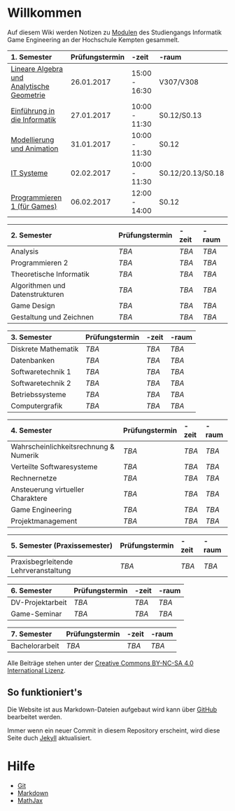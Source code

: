 <script src="https://cdn.mathjax.org/mathjax/latest/MathJax.js?config=TeX-AMS-MML_HTMLorMML" type="text/javascript"></script>

# Willkommen

Auf diesem Wiki werden Notizen zu [Modulen](http://www.hochschule-kempten.de/fileadmin/fh-kempten/E_I/inf-ge/pdf/161003_Modulhandbuch_IF-GE.PDF) des Studiengangs Informatik Game Engineering an der Hochschule Kempten gesammelt.

|1. Semester                              |Prüfungstermin|-zeit|-raum|
|:----------------------------------------|:-------------|:----|:----|
|[Lineare Algebra und Analytische Geometrie](/1/lineare-algebra-und-analytische-geometrie)|26.01.2017|15:00 - 16:30|V307/V308|
|[Einführung in die Informatik](/1/einfuehrung-in-die-informatik)|27.01.2017|10:00 - 11:30|S0.12/S0.13|
|[Modellierung und Animation](/1/modellierung-und-animation)|31.01.2017|10:00 - 11:30|S0.12|
|[IT Systeme](/1/it-systeme)|02.02.2017|10:00 - 11:30|S0.12/20.13/S0.18|
|[Programmieren 1 (für Games)](/1/programmieren-1-fuer-games)|06.02.2017|12:00 - 14:00|S0.12|

|2. Semester                              |Prüfungstermin|-zeit|-raum|
|:----------------------------------------|:-------------|:----|:----|
|Analysis|_TBA_|_TBA_|_TBA_|
|Programmieren 2|_TBA_|_TBA_|_TBA_|
|Theoretische Informatik|_TBA_|_TBA_|_TBA_|
|Algorithmen und Datenstrukturen|_TBA_|_TBA_|_TBA_|
|Game Design|_TBA_|_TBA_|_TBA_|
|Gestaltung und Zeichnen|_TBA_|_TBA_|_TBA_|

|3. Semester                              |Prüfungstermin|-zeit|-raum|
|:----------------------------------------|:-------------|:----|:----|
|Diskrete Mathematik|_TBA_|_TBA_|_TBA_|
|Datenbanken|_TBA_|_TBA_|_TBA_|
|Softwaretechnik 1|_TBA_|_TBA_|_TBA_|
|Softwaretechnik 2|_TBA_|_TBA_|_TBA_|
|Betriebssysteme|_TBA_|_TBA_|_TBA_|
|Computergrafik|_TBA_|_TBA_|_TBA_|

|4. Semester                              |Prüfungstermin|-zeit|-raum|
|:----------------------------------------|:-------------|:----|:----|
|Wahrscheinlichkeitsrechnung & Numerik|_TBA_|_TBA_|_TBA_|
|Verteilte Softwaresysteme|_TBA_|_TBA_|_TBA_|
|Rechnernetze|_TBA_|_TBA_|_TBA_|
|Ansteuerung virtueller Charaktere|_TBA_|_TBA_|_TBA_|
|Game Engineering|_TBA_|_TBA_|_TBA_|
|Projektmanagement|_TBA_|_TBA_|_TBA_|

|5. Semester (Praxissemester)             |Prüfungstermin|-zeit|-raum|
|:----------------------------------------|:-------------|:----|:----|
|Praxisbegrleitende Lehrveranstaltung|_TBA_|_TBA_|_TBA_|

|6. Semester                              |Prüfungstermin|-zeit|-raum|
|:----------------------------------------|:-------------|:----|:----|
|DV-Projektarbeit|_TBA_|_TBA_|_TBA_|
|Game-Seminar|_TBA_|_TBA_|_TBA_|

|7. Semester                              |Prüfungstermin|-zeit|-raum|
|:----------------------------------------|:-------------|:----|:----|
|Bachelorarbeit|_TBA_|_TBA_|_TBA_|

Alle Beiträge stehen unter der [Creative Commons BY-NC-SA 4.0 International Lizenz](https://creativecommons.org/licenses/by-nc-sa/4.0/deed.de).

## So funktioniert's

Die Website ist aus Markdown-Dateien aufgebaut wird kann über [GitHub](https://github.com/GE-Kempten/Wiki/edit/master/index.md) bearbeitet werden.

Immer wenn ein neuer Commit in diesem Repository erscheint, wird diese Seite duch [Jekyll](https://jekyllrb.com/) aktualisiert.

# Hilfe

- [Git](/help/git)
- [Markdown](/help/markdown)
- [MathJax](/help/mathjax)
